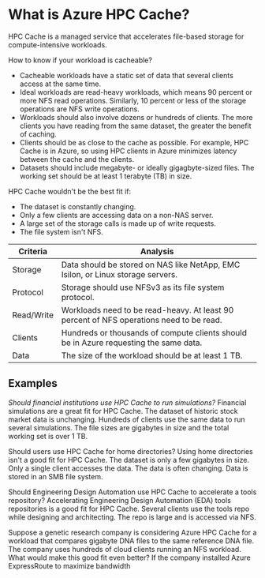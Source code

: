# What is Azure HPC Cache?
HPC Cache is a managed service that accelerates file-based storage for compute-intensive workloads.

How to know if your workload is cacheable?
- Cacheable workloads have a static set of data that several clients access at the same time.
- Ideal workloads are read-heavy workloads, which means 90 percent or more NFS read operations. Similarly, 10 percent or less of the storage operations are NFS write operations.
- Workloads should also involve dozens or hundreds of clients. The more clients you have reading from the same dataset, the greater the benefit of caching.
- Clients should be as close to the cache as possible. For example, HPC Cache is in Azure, so using HPC clients in Azure minimizes latency between the cache and the clients.
- Datasets should include megabyte- or ideally gigagbyte-sized files. The working set should be at least 1 terabyte (TB) in size.

HPC Cache wouldn't be the best fit if:
- The dataset is constantly changing.
- Only a few clients are accessing data on a non-NAS server.
- A large set of the storage calls is made up of write requests.
- The file system isn't NFS.

|Criteria|Analysis|
|---|---|
|Storage|Data should be stored on NAS like NetApp, EMC Isilon, or Linux storage servers.|
|Protocol|Storage should use NFSv3 as its file system protocol.|
|Read/Write|Workloads need to be read-heavy. At least 90 percent of NFS operations need to be read.|
|Clients|Hundreds or thousands of compute clients should be in Azure requesting the same data.|
|Data|The size of the workload should be at least 1 TB.|

## Examples
*Should financial institutions use HPC Cache to run simulations?*
Financial simulations are a great fit for HPC Cache. The dataset of historic stock market data is unchanging. Hundreds of clients use the same data to run several simulations. The file sizes are gigabytes in size and the total working set is over 1 TB.

Should users use HPC Cache for home directories?
Using home directories isn't a good fit for HPC Cache. The dataset is only a few gigabytes in size. Only a single client accesses the data. The data is often changing. Data is stored in an SMB file system.

Should Engineering Design Automation use HPC Cache to accelerate a tools repository?
Accelerating Engineering Design Automation (EDA) tools repositories is a good fit for HPC Cache. Several clients use the tools repo while designing and architecting. The repo is large and is accessed via NFS.

Suppose a genetic research company is considering Azure HPC Cache for a workload that compares gigabyte DNA files to the same reference DNA file. The company uses hundreds of cloud clients running an NFS workload. What would make this good fit even better?
If the company installed Azure ExpressRoute to maximize bandwidth
